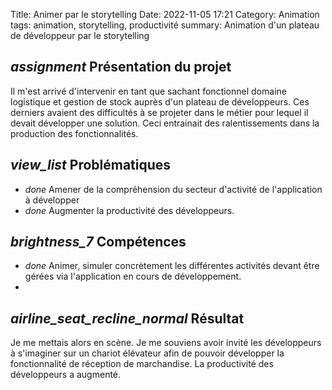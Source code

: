 Title: Animer par le storytelling
Date: 2022-11-05 17:21
Category: Animation
tags: animation, storytelling, productivité
summary: Animation d'un plateau de développeur par le storytelling 

## <i class="medium material-icons">assignment</i> Présentation du projet

Il m'est arrivé d'intervenir en tant que sachant fonctionnel domaine logistique 
et gestion de stock auprès d'un plateau de développeurs. Ces derniers avaient des difficultés 
à se projeter dans le métier pour lequel il devait développer une solution. Ceci entrainait des ralentissements 
dans la production des fonctionnalités. 

## <i class="medium material-icons">view_list</i> Problématiques

 - <i class="tiny material-icons">done</i> Amener de la compréhension du secteur d'activité de l'application à développer
 - <i class="tiny material-icons">done</i> Augmenter la productivité des développeurs.

## <i class="medium material-icons">brightness_7</i> Compétences 

- <i class="tiny material-icons">done</i> Animer, simuler concrètement les différentes activités devant être gérées
via l'application en cours de développement. 
- 
## <i class="medium material-icons">airline_seat_recline_normal</i> Résultat

Je me mettais alors en scène. Je me souviens avoir invité les développeurs 
à s'imaginer sur un chariot élévateur afin de pouvoir développer la fonctionnalité de réception de marchandise.
La productivité des développeurs a augmenté.



